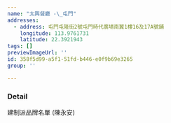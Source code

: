 ```yaml
---
name: "太興餐廳 -\_屯門"
addresses:
  - address: 屯門屯隆街2號屯門時代廣場南翼1樓16及17A號舖
    longitude: 113.9761731
    latitude: 22.3921943
tags: []
previewImageUrl: ''
id: 358f5d99-a5f1-51fd-b446-e0f9b69e3265
group: ''

---
```

### Detail
建制派品牌名單 (陳永安)

